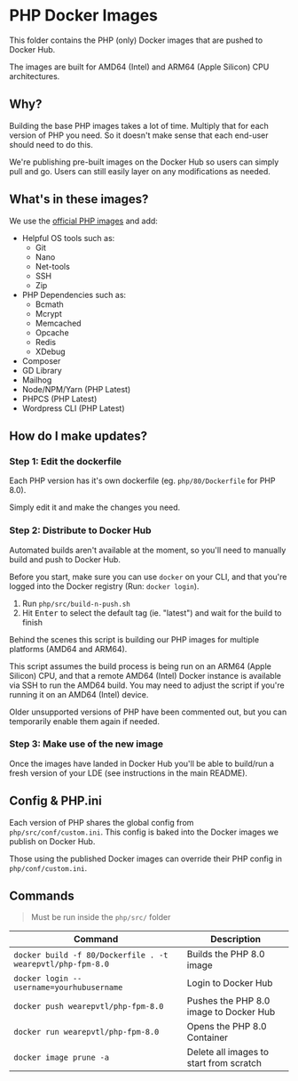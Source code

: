 # PHP Docker Images

This folder contains the PHP (only) Docker images that are pushed to Docker Hub.

The images are built for AMD64 (Intel) and ARM64 (Apple Silicon) CPU architectures.


## Why?

Building the base PHP images takes a lot of time. Multiply that for each version of PHP you need. So it doesn't make sense that each end-user should need to do this.

We're publishing pre-built images on the Docker Hub so users can simply pull and go. Users can still easily layer on any modifications as needed.


## What's in these images?

We use the [official PHP images](https://hub.docker.com/_/php) and add:

- Helpful OS tools such as:
    - Git
    - Nano
    - Net-tools
    - SSH
    - Zip
- PHP Dependencies such as:
    - Bcmath
    - Mcrypt
    - Memcached
    - Opcache
    - Redis
    - XDebug
- Composer
- GD Library
- Mailhog
- Node/NPM/Yarn (PHP Latest)
- PHPCS (PHP Latest)
- Wordpress CLI (PHP Latest)


## How do I make updates?

### Step 1: Edit the dockerfile

Each PHP version has it's own dockerfile (eg. `php/80/Dockerfile` for PHP 8.0).

Simply edit it and make the changes you need.

### Step 2: Distribute to Docker Hub

Automated builds aren't available at the moment, so you'll need to manually build and push to Docker Hub.

Before you start, make sure you can use `docker` on your CLI, and that you're logged into the Docker registry (Run: `docker login`).

1. Run `php/src/build-n-push.sh`
1. Hit <kbd>Enter</kbd> to select the default tag (ie. "latest") and wait for the build to finish

Behind the scenes this script is building our PHP images for multiple platforms (AMD64 and ARM64).

This script assumes the build process is being run on an ARM64 (Apple Silicon) CPU, and that a remote AMD64 (Intel) Docker instance is available via SSH to run the AMD64 build. You may need to adjust the script if you're running it on an AMD64 (Intel) device.

Older unsupported versions of PHP have been commented out, but you can temporarily enable them again if needed.

### Step 3: Make use of the new image

Once the images have landed in Docker Hub you'll be able to build/run a fresh version of your LDE (see instructions in the main README).


## Config & PHP.ini

Each version of PHP shares the global config from `php/src/conf/custom.ini`. This config is baked into the Docker images we publish on Docker Hub.

Those using the published Docker images can override their PHP config in `php/conf/custom.ini`.


## Commands

> Must be run inside the `php/src/` folder

| Command | Description |
| --- | --- |
| `docker build -f 80/Dockerfile . -t wearepvtl/php-fpm-8.0` | Builds the PHP 8.0 image |
| `docker login --username=yourhubusername` | Login to Docker Hub |
| `docker push wearepvtl/php-fpm-8.0` | Pushes the PHP 8.0 image to Docker Hub |
| `docker run wearepvtl/php-fpm-8.0` | Opens the PHP 8.0 Container |
| `docker image prune -a` | Delete all images to start from scratch |
